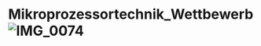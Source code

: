# Mikroprozessortechnik_Wettbewerb![IMG_0074](https://github.com/user-attachments/assets/5ebfe5db-c952-4968-84f3-63a2efd33483)
